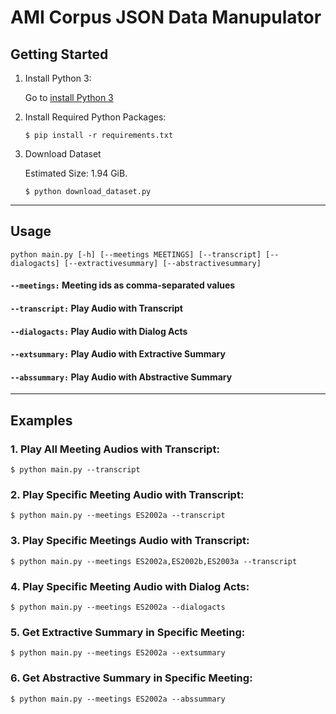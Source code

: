 # AMI Corpus JSON Data Manupulator

## Getting Started

1. Install Python 3:

      Go to [install Python 3](https://www.python.org/downloads/)

2. Install Required Python Packages:

    ```
    $ pip install -r requirements.txt
    ```

3. Download Dataset

    Estimated Size: 1.94 GiB.

    ```
    $ python download_dataset.py
    ```

<hr/>

## Usage
  
  ```
  python main.py [-h] [--meetings MEETINGS] [--transcript] [--dialogacts] [--extractivesummary] [--abstractivesummary]
  ```

  #### ``` --meetings: ``` Meeting ids as comma-separated values
  #### ``` --transcript: ``` Play Audio with Transcript
  #### ``` --dialogacts: ``` Play Audio with Dialog Acts
  #### ``` --extsummary: ``` Play Audio with Extractive Summary
  #### ``` --abssummary: ``` Play Audio with Abstractive Summary

<hr/>

## Examples
    
  ### 1. Play All Meeting Audios with Transcript:

    $ python main.py --transcript

  ### 2. Play Specific Meeting Audio with Transcript:

    $ python main.py --meetings ES2002a --transcript

  ### 3. Play Specific Meetings Audio with Transcript:

    $ python main.py --meetings ES2002a,ES2002b,ES2003a --transcript

  ### 4. Play Specific Meeting Audio with Dialog Acts:

    $ python main.py --meetings ES2002a --dialogacts

  ### 5. Get Extractive Summary in Specific Meeting:

    $ python main.py --meetings ES2002a --extsummary

  ### 6. Get Abstractive Summary in Specific Meeting:

    $ python main.py --meetings ES2002a --abssummary